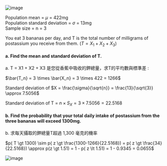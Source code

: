 ![image](https://github.com/user-attachments/assets/9cfaa5b5-e584-4ac9-a39a-d251373ef96d)

Population mean = $\mu$ = 422mg  
Population standard deviation = $\sigma$ = 13mg  
Sample size = n = 3  

You eat 3 bananas per day, and T is the total number of milligrams of postassium you receive from them. 
($T = X_1 + X_2 + X_3$)


#### a. Find the mean and standard deviation of T.
a. T = X1 + X2 + X3 是您從香蕉中吸收的鉀總量，求T的平均數與標準差 :

$\bar{T_n} = 3 \times \bar{X_n} = 3 \times 422 = 1266$  

Standard deviation of $X = \frac{\sigma}{\sqrt{n}} = \frac{13}{\sqrt{3}} \approx 7.5056$

Standard deviation of T = $n \times S_X = 3 \times 7.5056 = 22.5168$


#### b. Find the probability that your total daily intake of postassium from the three bananas will exceed 1300mg.
b. 求每天攝取的鉀總量T超過 1,300 毫克的機率

$p( T \gt 1300) \sim p( z \gt \frac{1300-1266}{22.5168}) = p( z \gt \frac{34}{22.5168}) \approx p(z \gt 1.51) = 1 - p( z \lt 1.51) = 1 - 0.9345 = 0.0655$

![image](https://github.com/user-attachments/assets/1e9643da-7fbb-4743-8dd3-5f185c9bee9b)
